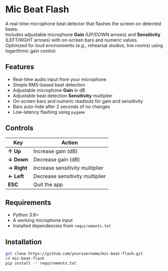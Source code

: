 # Mic Beat Flash

A real-time microphone beat detector that flashes the screen on detected beats.  
Includes adjustable microphone **Gain** (UP/DOWN arrows) and **Sensitivity** (LEFT/RIGHT arrows) with on-screen bars and numeric values.  
Optimized for loud environments (e.g., rehearsal studios, live rooms) using logarithmic gain control.

## Features
- Real-time audio input from your microphone
- Simple RMS-based beat detection
- Adjustable microphone **Gain** in dB
- Adjustable beat detection **Sensitivity** multiplier
- On-screen bars and numeric readouts for gain and sensitivity
- Bars auto-hide after 2 seconds of no changes
- Low-latency flashing using `pygame`

## Controls
| Key           | Action                              |
|---------------|-------------------------------------|
| **↑ Up**      | Increase gain (dB)                  |
| **↓ Down**    | Decrease gain (dB)                  |
| **→ Right**   | Increase sensitivity multiplier     |
| **← Left**    | Decrease sensitivity multiplier     |
| **ESC**       | Quit the app                        |

## Requirements
- Python 3.8+
- A working microphone input
- Installed dependencies from `requirements.txt`

## Installation
```bash
git clone https://github.com/yourusername/mic-beat-flash.git
cd mic-beat-flash
pip install -r requirements.txt
